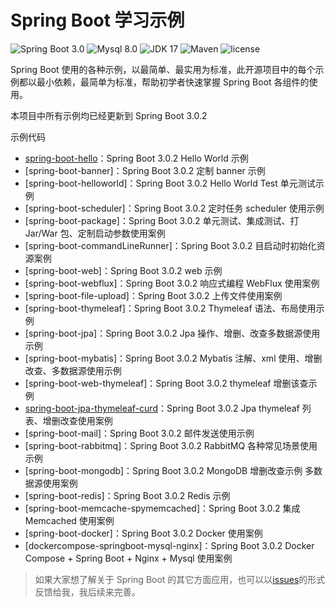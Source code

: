 Spring Boot 学习示例
=========================
![Spring Boot 3.0](https://img.shields.io/badge/Spring%20Boot-3.0-brightgreen.svg)
![Mysql 8.0](https://img.shields.io/badge/Mysql-8.0-blue.svg)
![JDK 17](https://img.shields.io/badge/JDK-17-brightgreen.svg)
![Maven](https://img.shields.io/badge/Maven-3.8.0-yellowgreen.svg)
![license](https://img.shields.io/badge/license-MPL--2.0-blue.svg)

Spring Boot 使用的各种示例，以最简单、最实用为标准，此开源项目中的每个示例都以最小依赖，最简单为标准，帮助初学者快速掌握 Spring Boot 各组件的使用。


本项目中所有示例均已经更新到 Spring Boot 3.0.2

示例代码
- [spring-boot-hello](https://github.com/misszhou/spring-boot-examples/tree/master/spring-boot-hello)：Spring Boot 3.0.2 Hello World 示例
- [spring-boot-banner]：Spring Boot 3.0.2 定制 banner 示例
- [spring-boot-helloworld]：Spring Boot 3.0.2 Hello World Test 单元测试示例
- [spring-boot-scheduler]：Spring Boot 3.0.2 定时任务 scheduler 使用示例
- [spring-boot-package]：Spring Boot 3.0.2 单元测试、集成测试、打 Jar/War 包、定制启动参数使用案例
- [spring-boot-commandLineRunner]：Spring Boot 3.0.2 目启动时初始化资源案例
- [spring-boot-web]：Spring Boot 3.0.2 web 示例
- [spring-boot-webflux]：Spring Boot 3.0.2 响应式编程 WebFlux 使用案例
- [spring-boot-file-upload]：Spring Boot 3.0.2 上传文件使用案例
- [spring-boot-thymeleaf]：Spring Boot 3.0.2 Thymeleaf 语法、布局使用示例
- [spring-boot-jpa]：Spring Boot 3.0.2 Jpa 操作、增删、改查多数据源使用示例
- [spring-boot-mybatis]：Spring Boot 3.0.2 Mybatis 注解、xml 使用、增删改查、多数据源使用示例
- [spring-boot-web-thymeleaf]：Spring Boot 3.0.2 thymeleaf 增删该查示例
- [spring-boot-jpa-thymeleaf-curd](https://github.com/misszhou/spring-boot-examples/tree/master/spring-boot-jpa-thymeleaf-curd)：Spring Boot 3.0.2 Jpa thymeleaf 列表、增删改查使用案例
- [spring-boot-mail]：Spring Boot 3.0.2 邮件发送使用示例
- [spring-boot-rabbitmq]：Spring Boot 3.0.2 RabbitMQ 各种常见场景使用示例
- [spring-boot-mongodb]：Spring Boot 3.0.2 MongoDB 增删改查示例 多数据源使用案例
- [spring-boot-redis]：Spring Boot 3.0.2 Redis 示例
- [spring-boot-memcache-spymemcached]：Spring Boot 3.0.2 集成 Memcached 使用案例
- [spring-boot-docker]：Spring Boot 3.0.2 Docker 使用案例
- [dockercompose-springboot-mysql-nginx]：Spring Boot 3.0.2 Docker Compose + Spring Boot + Nginx + Mysql 使用案例

> 如果大家想了解关于 Spring Boot 的其它方面应用，也可以以[issues](https://github.com/misszhou/spring-boot-examples/issues)的形式反馈给我，我后续来完善。

